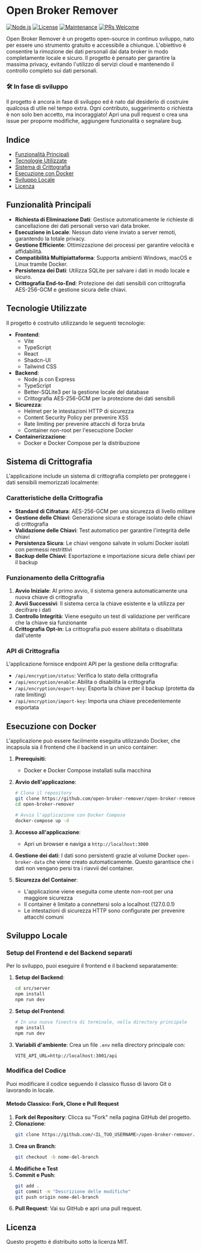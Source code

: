 # Open Broker Remover

[![Node.js](https://img.shields.io/badge/Node.js-16%2B-green)](https://nodejs.org/)
[![License](https://img.shields.io/badge/License-MIT-green)](https://opensource.org/licenses/MIT)
[![Maintenance](https://img.shields.io/badge/Maintained-Yes-brightgreen)](https://github.com/OpenBrokerRemover)
[![PRs Welcome](https://img.shields.io/badge/PRs-Welcome-brightgreen)](https://github.com/OpenBrokerRemover/pulls)

Open Broker Remover è un progetto open-source in continuo sviluppo, nato per essere uno strumento gratuito e accessibile a chiunque. L'obiettivo è consentire la rimozione dei dati personali dai data broker in modo completamente locale e sicuro. Il progetto è pensato per garantire la massima privacy, evitando l'utilizzo di servizi cloud e mantenendo il controllo completo sui dati personali.

### 🛠️ In fase di sviluppo
Il progetto è ancora in fase di sviluppo ed è nato dal desiderio di costruire qualcosa di utile nel tempo extra. Ogni contributo, suggerimento o richiesta è non solo ben accetto, ma incoraggiato! Apri una pull request o crea una issue per proporre modifiche, aggiungere funzionalità o segnalare bug.

## Indice
- [Funzionalità Principali](#funzionalita-principali)
- [Tecnologie Utilizzate](#tecnologie-utilizzate)
- [Sistema di Crittografia](#sistema-di-crittografia)
- [Esecuzione con Docker](#esecuzione-con-docker)
- [Sviluppo Locale](#sviluppo-locale)
- [Licenza](#licenza)

## Funzionalità Principali
- **Richiesta di Eliminazione Dati**: Gestisce automaticamente le richieste di cancellazione dei dati personali verso vari data broker.
- **Esecuzione in Locale**: Nessun dato viene inviato a server remoti, garantendo la totale privacy.
- **Gestione Efficiente**: Ottimizzazione dei processi per garantire velocità e affidabilità.
- **Compatibilità Multipiattaforma**: Supporta ambienti Windows, macOS e Linux tramite Docker.
- **Persistenza dei Dati**: Utilizza SQLite per salvare i dati in modo locale e sicuro.
- **Crittografia End-to-End**: Protezione dei dati sensibili con crittografia AES-256-GCM e gestione sicura delle chiavi.

## Tecnologie Utilizzate
Il progetto è costruito utilizzando le seguenti tecnologie:
- **Frontend**:
  - Vite
  - TypeScript
  - React
  - Shadcn-UI
  - Tailwind CSS
- **Backend**:
  - Node.js con Express
  - TypeScript
  - Better-SQLite3 per la gestione locale del database
  - Crittografia AES-256-GCM per la protezione dei dati sensibili
- **Sicurezza**:
  - Helmet per le intestazioni HTTP di sicurezza
  - Content Security Policy per prevenire XSS
  - Rate limiting per prevenire attacchi di forza bruta
  - Container non-root per l'esecuzione Docker
- **Containerizzazione**:
  - Docker e Docker Compose per la distribuzione

## Sistema di Crittografia
L'applicazione include un sistema di crittografia completo per proteggere i dati sensibili memorizzati localmente:

### Caratteristiche della Crittografia
- **Standard di Cifratura**: AES-256-GCM per una sicurezza di livello militare
- **Gestione delle Chiavi**: Generazione sicura e storage isolato delle chiavi di crittografia
- **Validazione delle Chiavi**: Test automatico per garantire l'integrità delle chiavi
- **Persistenza Sicura**: Le chiavi vengono salvate in volumi Docker isolati con permessi restrittivi
- **Backup delle Chiavi**: Esportazione e importazione sicura delle chiavi per il backup

### Funzionamento della Crittografia
1. **Avvio Iniziale**: Al primo avvio, il sistema genera automaticamente una nuova chiave di crittografia
2. **Avvii Successivi**: Il sistema cerca la chiave esistente e la utilizza per decifrare i dati
3. **Controllo Integrità**: Viene eseguito un test di validazione per verificare che la chiave sia funzionante
4. **Crittografia Opt-in**: La crittografia può essere abilitata o disabilitata dall'utente

### API di Crittografia
L'applicazione fornisce endpoint API per la gestione della crittografia:
- `/api/encryption/status`: Verifica lo stato della crittografia
- `/api/encryption/enable`: Abilita o disabilita la crittografia
- `/api/encryption/export-key`: Esporta la chiave per il backup (protetta da rate limiting)
- `/api/encryption/import-key`: Importa una chiave precedentemente esportata

## Esecuzione con Docker
L'applicazione può essere facilmente eseguita utilizzando Docker, che incapsula sia il frontend che il backend in un unico container:

1. **Prerequisiti**:
   - Docker e Docker Compose installati sulla macchina

2. **Avvio dell'applicazione**:
   ```sh
   # Clona il repository
   git clone https://github.com/open-broker-remover/open-broker-remover.git
   cd open-broker-remover

   # Avvia l'applicazione con Docker Compose
   docker-compose up -d
   ```

3. **Accesso all'applicazione**:
   - Apri un browser e naviga a `http://localhost:3000`

4. **Gestione dei dati**:
   I dati sono persistenti grazie al volume Docker `open-broker-data` che viene creato automaticamente. Questo garantisce che i dati non vengano persi tra i riavvii del container.

5. **Sicurezza del Container**:
   - L'applicazione viene eseguita come utente non-root per una maggiore sicurezza
   - Il container è limitato a connettersi solo a localhost (127.0.0.1)
   - Le intestazioni di sicurezza HTTP sono configurate per prevenire attacchi comuni

## Sviluppo Locale

### Setup del Frontend e del Backend separati
Per lo sviluppo, puoi eseguire il frontend e il backend separatamente:

1. **Setup del Backend**:
   ```sh
   cd src/server
   npm install
   npm run dev
   ```

2. **Setup del Frontend**:
   ```sh
   # In una nuova finestra di terminale, nella directory principale
   npm install
   npm run dev
   ```

3. **Variabili d'ambiente**:
   Crea un file `.env` nella directory principale con:
   ```
   VITE_API_URL=http://localhost:3001/api
   ```

### Modifica del Codice
Puoi modificare il codice seguendo il classico flusso di lavoro Git o lavorando in locale.

#### Metodo Classico: Fork, Clone e Pull Request
1. **Fork del Repository**: Clicca su "Fork" nella pagina GitHub del progetto.
2. **Clonazione**:
   ```sh
   git clone https://github.com/<IL_TUO_USERNAME>/open-broker-remover.git
   ```
3. **Crea un Branch**:
   ```sh
   git checkout -b nome-del-branch
   ```
4. **Modifiche e Test**
5. **Commit e Push**:
   ```sh
   git add .
   git commit -m "Descrizione delle modifiche"
   git push origin nome-del-branch
   ```
6. **Pull Request**: Vai su GitHub e apri una pull request.

## Licenza
Questo progetto è distribuito sotto la licenza MIT.
